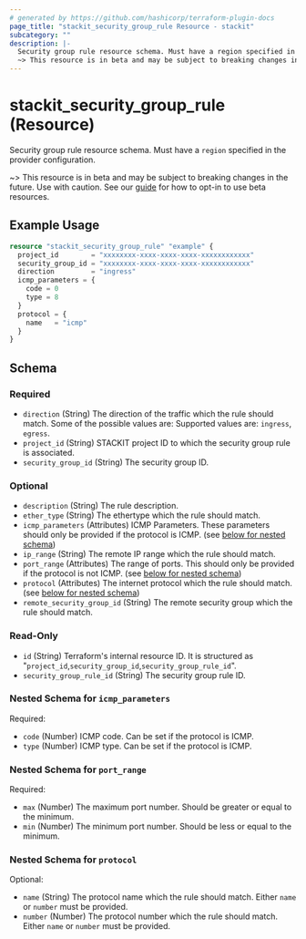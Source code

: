 ```yaml
---
# generated by https://github.com/hashicorp/terraform-plugin-docs
page_title: "stackit_security_group_rule Resource - stackit"
subcategory: ""
description: |-
  Security group rule resource schema. Must have a region specified in the provider configuration.
  ~> This resource is in beta and may be subject to breaking changes in the future. Use with caution. See our guide https://registry.terraform.io/providers/stackitcloud/stackit/latest/docs/guides/opting_into_beta_resources for how to opt-in to use beta resources.
---
```


# stackit_security_group_rule (Resource)

Security group rule resource schema. Must have a `region` specified in the provider configuration.

~> This resource is in beta and may be subject to breaking changes in the future. Use with caution. See our [guide](https://registry.terraform.io/providers/stackitcloud/stackit/latest/docs/guides/opting_into_beta_resources) for how to opt-in to use beta resources.

## Example Usage

```terraform
resource "stackit_security_group_rule" "example" {
  project_id        = "xxxxxxxx-xxxx-xxxx-xxxx-xxxxxxxxxxxx"
  security_group_id = "xxxxxxxx-xxxx-xxxx-xxxx-xxxxxxxxxxxx"
  direction         = "ingress"
  icmp_parameters = {
    code = 0
    type = 8
  }
  protocol = {
    name   = "icmp"
  }
}
```

<!-- schema generated by tfplugindocs -->
## Schema

### Required

- `direction` (String) The direction of the traffic which the rule should match. Some of the possible values are: Supported values are: `ingress`, `egress`.
- `project_id` (String) STACKIT project ID to which the security group rule is associated.
- `security_group_id` (String) The security group ID.

### Optional

- `description` (String) The rule description.
- `ether_type` (String) The ethertype which the rule should match.
- `icmp_parameters` (Attributes) ICMP Parameters. These parameters should only be provided if the protocol is ICMP. (see [below for nested schema](#nestedatt--icmp_parameters))
- `ip_range` (String) The remote IP range which the rule should match.
- `port_range` (Attributes) The range of ports. This should only be provided if the protocol is not ICMP. (see [below for nested schema](#nestedatt--port_range))
- `protocol` (Attributes) The internet protocol which the rule should match. (see [below for nested schema](#nestedatt--protocol))
- `remote_security_group_id` (String) The remote security group which the rule should match.

### Read-Only

- `id` (String) Terraform's internal resource ID. It is structured as "`project_id`,`security_group_id`,`security_group_rule_id`".
- `security_group_rule_id` (String) The security group rule ID.

<a id="nestedatt--icmp_parameters"></a>
### Nested Schema for `icmp_parameters`

Required:

- `code` (Number) ICMP code. Can be set if the protocol is ICMP.
- `type` (Number) ICMP type. Can be set if the protocol is ICMP.


<a id="nestedatt--port_range"></a>
### Nested Schema for `port_range`

Required:

- `max` (Number) The maximum port number. Should be greater or equal to the minimum.
- `min` (Number) The minimum port number. Should be less or equal to the minimum.


<a id="nestedatt--protocol"></a>
### Nested Schema for `protocol`

Optional:

- `name` (String) The protocol name which the rule should match. Either `name` or `number` must be provided.
- `number` (Number) The protocol number which the rule should match. Either `name` or `number` must be provided.
